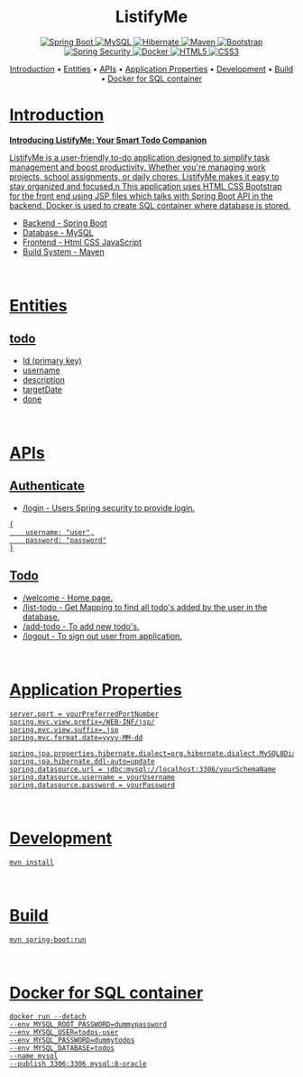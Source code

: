 <h1 align="center">
    <br>
    ListifyMe 
    <br>
</h1>

<p align="center">
  <a href="https://spring.io/projects/spring-boot/">
    <img src="https://img.shields.io/badge/Spring_Boot-F2F4F9?style=for-the-badge&logo=spring-boot" alt="Spring Boot">
  </a>
  <a href="https://www.mysql.com/">
     <img src="https://img.shields.io/badge/MySQL-00000F?style=for-the-badge&logo=mysql&logoColor=white" alt="MySQL">
  </a>
  <a href="https://hibernate.org/">
     <img src="https://img.shields.io/badge/Hibernate-59666C?style=for-the-badge&logo=Hibernate&logoColor=white" alt="Hibernate">
  </a>
  <a href="https://maven.apache.org/">
     <img src="https://img.shields.io/badge/apache_maven-C71A36?style=for-the-badge&logo=apachemaven&logoColor=white" alt="Maven">
  </a>
  <a href="https://getbootstrap.com/">
     <img src="https://img.shields.io/badge/Bootstrap-563D7C?style=for-the-badge&logo=bootstrap&logoColor=white" alt="Bootstrap">
  </a>
  <a href="https://spring.io/projects/spring-security">
     <img src="https://img.shields.io/badge/Spring_Security-6DB33F?style=for-the-badge&logo=Spring-Security&logoColor=white" alt="Spring Security">
  </a>
   <a href="https://docs.docker.com/">
     <img src="https://img.shields.io/badge/docker-%230db7ed.svg?style=for-the-badge&logo=docker&logoColor=white" alt="Docker">
  </a>
  <a href="https://developer.mozilla.org/en-US/docs/Glossary/HTML5">
     <img src="https://img.shields.io/badge/html5-%23E34F26.svg?style=for-the-badge&logo=html5&logoColor=white" alt="HTML5">
  </a>
  <a href="https://developer.mozilla.org/en-US/docs/Web/CSS">
     <img src="https://img.shields.io/badge/css3-%231572B6.svg?style=for-the-badge&logo=css3&logoColor=white" alt="CSS3">
  </a>
</p>

<p align="center">
  <a href="#overview">Introduction</a>
  •
  <a href="#entities">Entities</a>
  •
  <a href="#apis">APIs</a>
  •
  <a href="#application-properties">Application Properties</a>
  •
  <a href="#development">Development</a>
  •
  <a href="#build">Build</a>
  •
  <a href="#Docker for SQL container"> Docker for SQL container</a.

</p>

# Introduction

**Introducing ListifyMe: Your Smart Todo Companion**

ListifyMe is a user-friendly to-do application designed to simplify task management and boost productivity. Whether you're managing work projects, school assignments, or daily chores, ListifyMe makes it easy to stay organized and focused.n
This application uses HTML CSS Bootstrap for the front end using JSP files which talks with Spring Boot API in the backend. Docker is used to create SQL container where database is stored.

* Backend - Spring Boot
* Database - MySQL
* Frontend - Html CSS JavaScript
* Build System - Maven

<br>

# Entities
## todo
* Id (primary key)
* username
* description
* targetDate
* done

<br>

# APIs

## Authenticate
* /login - Users Spring security to provide login.
```
{
    username: "user",
    password: "password"
}
```

## Todo
* /welcome   - Home page.
* /list-todo - Get Mapping to find all todo's added by the user in the database.
* /add-todo  - To add new todo's.
* /logout    - To sign out user from application.

<br>

# Application Properties
```
server.port = yourPreferredPortNumber
spring.mvc.view.prefix=/WEB-INF/jsp/
spring.mvc.view.suffix=.jsp
spring.mvc.format.date=yyyy-MM-dd

spring.jpa.properties.hibernate.dialect=org.hibernate.dialect.MySQL8Dialect
spring.jpa.hibernate.ddl-auto=update
spring.datasource.url = jdbc:mysql://localhost:3306/yourSchemaName
spring.datasource.username = yourUsername
spring.datasource.password = yourPassword
```

<br>

# Development
```
mvn install
```

<br>

# Build
```
mvn spring-boot:run
```
<br>

# Docker for SQL container 

```
docker run --detach
--env MYSQL_ROOT_PASSWORD=dummypassword
--env MYSQL_USER=todos-user
--env MYSQL_PASSWORD=dummytodos
--env MYSQL_DATABASE=todos
--name mysql
--publish 3306:3306 mysql:8-oracle
```
